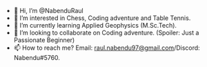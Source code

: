 - 👋 Hi, I’m @NabenduRaul
- 👀 I’m interested in Chess, Coding adventure and Table Tennis.
- 🌱 I’m currently learning Applied Geophysics (M.Sc.Tech).
- 💞️ I’m looking to collaborate on Coding adventure. (Spoiler: Just a Passionate Beginner)
- 📫 How to reach me? Email: raul.nabendu97@gmail.com/Discord: Nabendu#5760.

<!---
NabenduRaul/NabenduRaul is a ✨ special ✨ repository because its `README.md` (this file) appears on your GitHub profile.
You can click the Preview link to take a look at your changes.
--->
